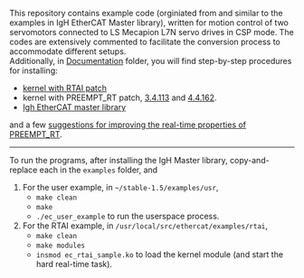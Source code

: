 This repository contains example code (orginiated from and similar to the examples in IgH EtherCAT Master library), 
written for motion control of two servomotors connected to LS Mecapion L7N servo drives in CSP mode. The codes are extensively 
commented to facilitate the conversion process to accommodate different setups.  
Additionally, in [Documentation](https://github.com/mohse-n/L7N_EtherLab/tree/master/Documentation) folder, you will find step-by-step procedures for installing:

* [kernel with RTAI patch](https://github.com/mohse-n/L7N_EtherLab/blob/master/Documentation/RTAI%20Installation%20Guide.md)
* kernel with PREEMPT_RT patch, [3.4.113](https://github.com/mohse-n/L7N_EtherLab/blob/master/Documentation/PREEMPT_RT%20Installation%20Guide%20(3.4.113).md) and [4.4.162](https://github.com/mohse-n/L7N_EtherLab/blob/master/Documentation/PREEMPT_RT%20Installation%20Guide%20(4.4.162).md).
* [Igh EtherCAT master library](https://github.com/mohse-n/L7N_EtherLab/blob/master/Documentation/IgH%20EtherCAT%20Master%20Installation%20Guide.md)   

and a few [suggestions for improving the real-time properties of PREEMPT_RT](https://github.com/mohse-n/L7N_EtherLab/blob/master/Documentation/Further%20Improvements%20to%20PREEMPT_RT.md).    
___
To run the programs, after installing the IgH Master library, copy-and-replace each in the `examples` folder, and 
1. For the user example, in `~/stable-1.5/examples/usr`,
   - `make clean`
   - `make` 
   - `./ec_user_example` to run the userspace process. 
2. For the RTAI example, in `/usr/local/src/ethercat/examples/rtai`,
   - `make clean`  
   - `make modules`   
   - `insmod ec_rtai_sample.ko` to load the kernel module (and start the hard real-time task).


